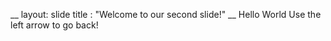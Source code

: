 __
layout: slide
title : "Welcome to our second slide!"
__
Hello World
Use the left arrow to go back!
